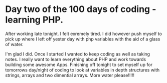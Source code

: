 # Day two of the 100 days of coding - learning PHP.

After working late tonight. I felt exremely tired. I did however push myself to pick up where I left off yester day with php variables with the aid of a glass of water.

I'm glad I did. Once I started I wanted to keep coding as well as taking notes. I really want to learn everything about PHP and work towards building some awesome Apps. Finishing off tonight to set myself up for tomorrows day/night of coding to look at variables in depth structures with strings, arrays and two dimential arrays. 
More water please!!!!!
